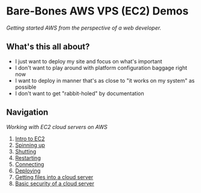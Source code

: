 # Bare-Bones AWS VPS (EC2) Demos
*Getting started AWS from the perspective of a web developer.*

## What's this all about?
- I just want to deploy my site and focus on what's important
- I don't want to play around with platform configuration baggage right now
- I want to deploy in manner that's as close to "it works on my system" as possible
- I don't want to get "rabbit-holed" by documentation

## Navigation
*Working with EC2 cloud servers on AWS*

1. [Intro to EC2][ec2-intro]
2. [Spinning up][ec2-spin-up]
3. [Shutting][ec2-shutdown]
4. [Restarting][ec2-shutdown]
5. [Connecting][ec2-connection]
6. [Deploying][ec2-deploy]
7. [Getting files into a cloud server][ec2-file-management]
8. [Basic security of a cloud server][ec2-security]

[ec2-intro]: ./EC2_INTRO.md#definition-of-terms
[ec2-spin-up]: ./EC2_SPIN_UP.md
[ec2-shutdown]: ./EC2_SHUTDOWN.md
[ec2-restart]: ./EC2_RESTART.md
[ec2-connection]: ./EC2_CONNECTION.md.md
[ec2-deploy]: ./EC2_DEPLOY.md
[ec2-file-management]: ./EC2_FILE_MANAGEMENT.md
[ec2-security]: ./EC2_BASIC_SECURITY.md
